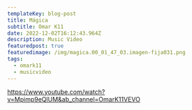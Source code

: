 ```yaml
---
templateKey: blog-post
title: Mágica
subtitle: Omar K11
date: 2022-12-02T16:12:43.964Z
description: Music Video
featuredpost: true
featuredimage: /img/magica.00_01_47_03.imagen-fija031.png
tags:
  - omark11
  - musicvideo
---
```

<https://www.youtube.com/watch?v=Mpimp9eQlUM&ab_channel=OmarK11VEVO>